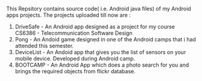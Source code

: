 This Repsitory contains source code( i.e. Android java files) of my Android apps projects.
The projects uploaded till now are :
1) DriveSafe - An Android app designed as a project for my course CS6386 - Telecommunication Software Design
2) Pong - An Andoid game designed in one of the Android camps that i had attended this semester.
3) DeviceList - An Andoid app that gives you the list of sensors on your mobile device. Developed during Android camp.
4) BOOTCAMP - An Android App which does a photo search for you and brings the required objects from flickr database.

